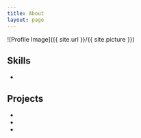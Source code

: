 ```yaml
---
title: About
layout: page
---
```

![Profile Image]({{ site.url }}/{{ site.picture }})

<p></p>

<p></p>

<h2>Skills</h2>

<ul class="skill-list">
	<li></li>
</ul>

<h2>Projects</h2>

<ul>
	<li><a href=""></a></li>
	<li><a href=""></a></li>
	<li><a href=""></a></li>
</ul>
